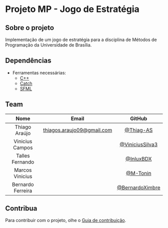 # Projeto MP - Jogo de Estratégia

## Sobre o projeto

Implementação de um jogo de estratégia para a disciplina de Métodos de Programação da Universidade de Brasília.

##  Dependências
- Ferramentas necessárias:
  - [C++](http://www.cplusplus.com/)
  - [Catch](https://github.com/catchorg/Catch2)
  - [SFML](https://www.sfml-dev.org/)

## Team

|         Nome          |               Email               |     GitHub                                                          |
|:---------------------:|:---------------------------------:|:-------------------------------------------------------------------:|
|  Thiago Araújo        |  [thiagos.araujo09@gmail.com]()   |   [@Thiag-AS](https://github.com/Thiago-AS)                         |
|  Vinicius Campos      |  []()                             |   [@ViniciusSilva3](https://github.com/ViniciusSilva3)              |
|  Talles Fernando      |  []()                             |   [@InluxBDX](https://github.com/InluxBDX)                          |
|  Marcos Vinicius      |  []()                             |   [@M-Tonin](https://github.com/M-Tonin)                            |
|  Bernardo Ferreira    |  []()                             |   [@BernardoXimbre](https://github.com/BernardoXimbre)              |

## Contribua

Para contribuir com o projeto, olhe o [Guia de contribuição](docs/CONTRIBUTING.md).

